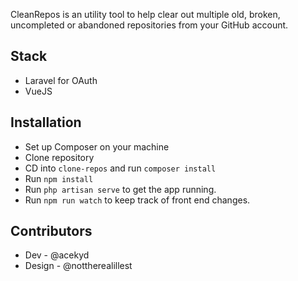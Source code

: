 CleanRepos is an utility tool to help clear out multiple old, broken, uncompleted or abandoned repositories from your GitHub account.

## Stack
* Laravel for OAuth
* VueJS

## Installation
* Set up Composer on your machine
* Clone repository
* CD into `clone-repos` and run `composer install`
* Run `npm install`
* Run `php artisan serve` to get the app running.
* Run `npm run watch` to keep track of front end changes.


## Contributors
* Dev - @acekyd
* Design - @nottherealillest
